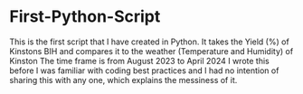 # First-Python-Script
This is the first script that I have created in Python. 
It takes the Yield (%) of Kinstons BIH and compares it to the weather (Temperature and Humidity) of Kinston
The time frame is from August 2023 to April 2024
I wrote this before I was familiar with coding best practices and I had no intention of sharing this with any one, which explains the messiness of it.
